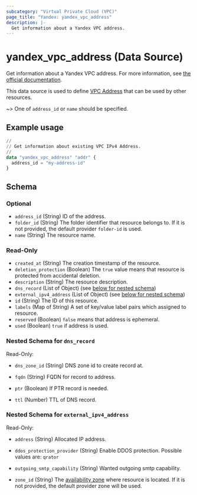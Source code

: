 ```yaml
---
subcategory: "Virtual Private Cloud (VPC)"
page_title: "Yandex: yandex_vpc_address"
description: |-
  Get information about a Yandex VPC address.
---
```


# yandex_vpc_address (Data Source)

Get information about a Yandex VPC address. For more information, see [the official documentation](https://yandex.cloud/docs/vpc/concepts/address).

This data source is used to define [VPC Address](https://yandex.cloud/docs/vpc/concepts/address) that can be used by other resources.

~> One of `address_id` or `name` should be specified.

## Example usage

```terraform
//
// Get information about existing VPC IPv4 Address.
//
data "yandex_vpc_address" "addr" {
  address_id = "my-address-id"
}
```

<!-- schema generated by tfplugindocs -->
## Schema

### Optional

- `address_id` (String) ID of the address.
- `folder_id` (String) The folder identifier that resource belongs to. If it is not provided, the default provider `folder-id` is used.
- `name` (String) The resource name.

### Read-Only

- `created_at` (String) The creation timestamp of the resource.
- `deletion_protection` (Boolean) The `true` value means that resource is protected from accidental deletion.
- `description` (String) The resource description.
- `dns_record` (List of Object) (see [below for nested schema](#nestedatt--dns_record))
- `external_ipv4_address` (List of Object) (see [below for nested schema](#nestedatt--external_ipv4_address))
- `id` (String) The ID of this resource.
- `labels` (Map of String) A set of key/value label pairs which assigned to resource.
- `reserved` (Boolean) `false` means that address is ephemeral.
- `used` (Boolean) `true` if address is used.

<a id="nestedatt--dns_record"></a>
### Nested Schema for `dns_record`

Read-Only:

- `dns_zone_id` (String) DNS zone id to create record at.

- `fqdn` (String) FQDN for record to address.

- `ptr` (Boolean) If PTR record is needed.

- `ttl` (Number) TTL of DNS record.



<a id="nestedatt--external_ipv4_address"></a>
### Nested Schema for `external_ipv4_address`

Read-Only:

- `address` (String) Allocated IP address.

- `ddos_protection_provider` (String) Enable DDOS protection. Possible values are: `qrator`

- `outgoing_smtp_capability` (String) Wanted outgoing smtp capability.

- `zone_id` (String) The [availability zone](https://yandex.cloud/docs/overview/concepts/geo-scope) where resource is located. If it is not provided, the default provider zone will be used.

